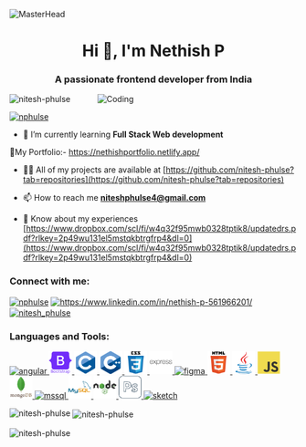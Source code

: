![MasterHead](https://github.com/nitesh-phulse/nitesh-phulse/assets/98277459/45ce5326-447a-4569-b767-db10bcf0adb9)



<h1 align="center">Hi 👋, I'm Nethish P</h1>
<h3 align="center">A passionate frontend developer from India</h3>
<img align="right" alt="Coding" width="350" src="https://t4.ftcdn.net/jpg/03/13/40/45/360_F_313404541_e9YZ3pht6oEEkMXuhxTboqXA2B2ShNnC.jpg">

<p align="left"> <img src="https://komarev.com/ghpvc/?username=nitesh-phulse&label=Profile%20views&color=0e75b6&style=flat" alt="nitesh-phulse" /> </p>

<p align="left"> <a href="https://twitter.com/nphulse" target="blank"><img src="https://img.shields.io/twitter/follow/nphulse?logo=twitter&style=for-the-badge" alt="nphulse" /></a> </p>

- 🌱 I’m currently learning **Full Stack Web development**

🚀My Portfolio:- https://nethishportfolio.netlify.app/
- 👨‍💻 All of my projects are available at [https://github.com/nitesh-phulse?tab=repositories](https://github.com/nitesh-phulse?tab=repositories)

- 📫 How to reach me **niteshphulse4@gmail.com**

- 📄 Know about my experiences [https://www.dropbox.com/scl/fi/w4q32f95mwb0328tptik8/updatedrs.pdf?rlkey=2p49wu131el5mstqkbtrgfrp4&dl=0](https://www.dropbox.com/scl/fi/w4q32f95mwb0328tptik8/updatedrs.pdf?rlkey=2p49wu131el5mstqkbtrgfrp4&dl=0)

<h3 align="left">Connect with me:</h3>
<p align="left">
<a href="https://twitter.com/nphulse" target="blank"><img align="center" src="https://raw.githubusercontent.com/rahuldkjain/github-profile-readme-generator/master/src/images/icons/Social/twitter.svg" alt="nphulse" height="30" width="40" /></a>
<a href="https://linkedin.com/in/https://www.linkedin.com/in/nethish-p-561966201/" target="blank"><img align="center" src="https://raw.githubusercontent.com/rahuldkjain/github-profile-readme-generator/master/src/images/icons/Social/linked-in-alt.svg" alt="https://www.linkedin.com/in/nethish-p-561966201/" height="30" width="40" /></a>
<a href="https://instagram.com/nitesh_phulse" target="blank"><img align="center" src="https://raw.githubusercontent.com/rahuldkjain/github-profile-readme-generator/master/src/images/icons/Social/instagram.svg" alt="nitesh_phulse" height="30" width="40" /></a>
</p>

<h3 align="left">Languages and Tools:</h3>
<p align="left"> <a href="https://angular.io" target="_blank" rel="noreferrer"> <img src="https://angular.io/assets/images/logos/angular/angular.svg" alt="angular" width="40" height="40"/> </a> <a href="https://getbootstrap.com" target="_blank" rel="noreferrer"> <img src="https://raw.githubusercontent.com/devicons/devicon/master/icons/bootstrap/bootstrap-plain-wordmark.svg" alt="bootstrap" width="40" height="40"/> </a> <a href="https://www.cprogramming.com/" target="_blank" rel="noreferrer"> <img src="https://raw.githubusercontent.com/devicons/devicon/master/icons/c/c-original.svg" alt="c" width="40" height="40"/> </a> <a href="https://www.w3schools.com/cpp/" target="_blank" rel="noreferrer"> <img src="https://raw.githubusercontent.com/devicons/devicon/master/icons/cplusplus/cplusplus-original.svg" alt="cplusplus" width="40" height="40"/> </a> <a href="https://www.w3schools.com/css/" target="_blank" rel="noreferrer"> <img src="https://raw.githubusercontent.com/devicons/devicon/master/icons/css3/css3-original-wordmark.svg" alt="css3" width="40" height="40"/> </a> <a href="https://expressjs.com" target="_blank" rel="noreferrer"> <img src="https://raw.githubusercontent.com/devicons/devicon/master/icons/express/express-original-wordmark.svg" alt="express" width="40" height="40"/> </a> <a href="https://www.figma.com/" target="_blank" rel="noreferrer"> <img src="https://www.vectorlogo.zone/logos/figma/figma-icon.svg" alt="figma" width="40" height="40"/> </a> <a href="https://www.w3.org/html/" target="_blank" rel="noreferrer"> <img src="https://raw.githubusercontent.com/devicons/devicon/master/icons/html5/html5-original-wordmark.svg" alt="html5" width="40" height="40"/> </a> <a href="https://www.java.com" target="_blank" rel="noreferrer"> <img src="https://raw.githubusercontent.com/devicons/devicon/master/icons/java/java-original.svg" alt="java" width="40" height="40"/> </a> <a href="https://developer.mozilla.org/en-US/docs/Web/JavaScript" target="_blank" rel="noreferrer"> <img src="https://raw.githubusercontent.com/devicons/devicon/master/icons/javascript/javascript-original.svg" alt="javascript" width="40" height="40"/> </a> <a href="https://www.mongodb.com/" target="_blank" rel="noreferrer"> <img src="https://raw.githubusercontent.com/devicons/devicon/master/icons/mongodb/mongodb-original-wordmark.svg" alt="mongodb" width="40" height="40"/> </a> <a href="https://www.microsoft.com/en-us/sql-server" target="_blank" rel="noreferrer"> <img src="https://www.svgrepo.com/show/303229/microsoft-sql-server-logo.svg" alt="mssql" width="40" height="40"/> </a> <a href="https://www.mysql.com/" target="_blank" rel="noreferrer"> <img src="https://raw.githubusercontent.com/devicons/devicon/master/icons/mysql/mysql-original-wordmark.svg" alt="mysql" width="40" height="40"/> </a> <a href="https://nodejs.org" target="_blank" rel="noreferrer"> <img src="https://raw.githubusercontent.com/devicons/devicon/master/icons/nodejs/nodejs-original-wordmark.svg" alt="nodejs" width="40" height="40"/> </a> <a href="https://www.photoshop.com/en" target="_blank" rel="noreferrer"> <img src="https://raw.githubusercontent.com/devicons/devicon/master/icons/photoshop/photoshop-line.svg" alt="photoshop" width="40" height="40"/> </a> <a href="https://www.sketch.com/" target="_blank" rel="noreferrer"> <img src="https://www.vectorlogo.zone/logos/sketchapp/sketchapp-icon.svg" alt="sketch" width="40" height="40"/> </a> </p>

<p><img align="left" src="https://github-readme-stats.vercel.app/api/top-langs?username=nitesh-phulse&show_icons=true&locale=en&layout=compact" alt="nitesh-phulse" /></p>

<p>&nbsp;<img align="center" src="https://github-readme-stats.vercel.app/api?username=nitesh-phulse&show_icons=true&locale=en" alt="nitesh-phulse" /></p>

<p><img align="center" src="https://github-readme-streak-stats.herokuapp.com/?user=nitesh-phulse&" alt="nitesh-phulse" /></p>

